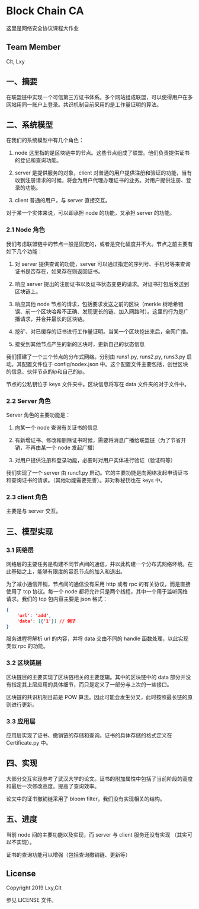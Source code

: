 # Block Chain CA

这里是网络安全协议课程大作业

## Team Member
Clt, Lxy

## 一、摘要

在联盟链中实现一个可信第三方证书体系。多个网站组成联盟，可以使得用户在多网站用同一账户上登录。共识机制目前采用的是工作量证明的算法。

## 二、系统模型

在我们的系统模型中有几个角色：

1. node 这里指的是区块链中的节点。这些节点组成了联盟。他们负责提供证书的登记和查询功能。

2. server 是提供服务的对象，client 对普通的用户提供注册和验证的功能，当有收到注册请求的时候，将会为用户代理办理证书的业务。对用户提供注册、登录的功能。

3. client 普通的用户，与 server 直接交互。

对于某一个实体来说，可以即承担 node 的功能，又承担 server 的功能。

### 2.1 Node 角色

我们考虑联盟链中的节点一般是固定的，或者是变化幅度并不大。节点之前主要有如下几个功能：

1. 对 server 提供查询的功能，server 可以通过指定的序列号、手机号等来查询证书是否存在，如果存在则返回证书。

2. 响应 server 提出的注册证书以及证书状态变更的请求。对证书打包后发送到区块链上。

3. 响应其他 node 节点的请求，包括要求发送之前的区块（merkle 树哈希错误、前一个区块哈希不正确、发现更长的链、加入网路时）。这里的行为是广播请求，并合并最长的区块链。

4. 挖矿、对已缓存的证书进行工作量证明。当某一个区块挖出来后，全网广播。

5. 接受到其他节点产生的新的区块时，更新自己的状态信息

我们搭建了一个三个节点的分布式网络。分别由 runs1.py, runs2.py, runs3.py 启动。其配置文件位于 config/nodex.json 中。这个配置文件主要包括，创世区块的信息、伙伴节点的ip和自己的ip。

节点的公私钥位于 keys 文件夹中。区块信息将写在 data 文件夹的对于文件中。

### 2.2 Server 角色

Server 角色的主要功能是：

1. 向某一个 node 查询有关证书的信息

2. 有新增证书、修改和删除证书时候，需要将消息广播给联盟链（为了节省开销，不再由某一个 node 发起广播）

3. 对用户提供注册和登录功能，必要时对用户实体进行验证（验证码等）

我们实现了一个 server 由 runc1.py 启动。它的主要功能是向网络发起申请证书和查询证书的请求。（其他功能需要完善）。非对称秘钥也在 keys 中。

### 2.3 client 角色

主要是与 server 交互。

## 三、模型实现

### 3.1 网络层

网络层的主要任务是构建不同节点间的通信，并以此构建一个分布式网络环境。在此基础之上，能够有限度的容忍节点的加入和退出。

为了减小通信开销，节点间的通信没有采用 http 或者 rpc 的有关协议，而是直接使用了 tcp 协议。每一个 node 都将允许只是两个线程，其中一个用于监听网络请求。我们的 tcp 包内容主要是 json 格式：

``` json
{
    'url': 'add',
    'data': [{'1'}] // 例子
}
```
服务进程将解析 url 的内容，并将 data 交由不同的 handle 函数处理，以此实现类似 rpc 的功能。

### 3.2 区块链层

区块链层的主要实现了区块链相关的主要逻辑。其中的区块链中的 data 部分并没有指定其上层应用的具体细节，而只是定义了一部分与上次的一些接口。

区块链的共识机制目前是 POW 算法。因此可能会发生分叉，此时按照最长链的原则进行更新。

### 3.3 应用层

应用层实现了证书、撤销链的存储和查询。证书的具体存储的格式定义在 Certificate.py 中。

## 四、实现

大部分交互实现参考了武汉大学的论文。证书的附加属性中包括了当前阶段的高度和最后一次修改高度。提高了查询效率。

论文中的证书撤销链采用了 bloom filter，我们没有实现相关的结构。



## 五、进度

当前 node 间的主要功能以及实现，而 server 与 client 服务还没有实现 （其实可以不实现）。

证书的查询功能可以增强（包括查询撤销链、更新等）


## License

Copyright 2019 Lxy,Clt

参见 LICENSE 文件。